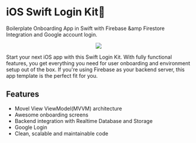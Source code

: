 # iOS Swift Login Kit📱

Boilerplate Onboarding App in Swift with Firebase &amp Firestore Integration and Google account login.

<center>
  <img src="https://user-images.githubusercontent.com/50784573/94817530-12802600-0438-11eb-8e1c-87584f0d3a6e.jpg"/>
</center>

<p>
Start your next iOS app with this Swift Login Kit. With fully functional features, you get everything you need for user onboarding and environment setup out of the box. If you're using Firebase as your backend server, this app template is the perfect fit for you.
</p>

## Features

- Movel View ViewModel(MVVM) architecture
- Awesome onboarding screens
- Backend integration with Realtime Database and Storage
- Google Login
- Clean, scalable and maintainable code
